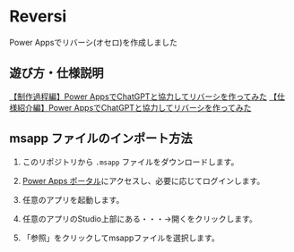 # Reversi
Power Appsでリバーシ(オセロ)を作成しました

## 遊び方・仕様説明
[【制作過程編】Power AppsでChatGPTと協力してリバーシを作ってみた](https://powerplatformnikki.com/reversiwithchatgpt1/)
[【仕様紹介編】Power AppsでChatGPTと協力してリバーシを作ってみた](https://powerplatformnikki.com/reversiwithchatgpt2/)

## msapp ファイルのインポート方法

1. このリポジトリから `.msapp` ファイルをダウンロードします。

2. [Power Apps ポータル](https://make.powerapps.com/)にアクセスし、必要に応じてログインします。

3. 任意のアプリを起動します。

4. 任意のアプリのStudio上部にある・・・→開くをクリックします。

5. 「参照」をクリックしてmsappファイルを選択します。
